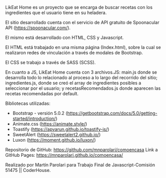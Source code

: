LikEat Home es un proyecto que se encarga de buscar recetas con los ingredientes que el usuario tiene en su heladera. 

El sitio desarrollado cuenta con el servicio de API gratuito de Spoonacular API (https://spoonacular.com/).

El mismo está desarrollado con HTML, CSS y Javascript.

El HTML está trabajado en una misma página (Index.html), sobre la cual se realizaron redes de vinculación a través de modales de Bootstrap.

El CSS se trabajo a través de SASS (SCSS).

En cuanto a JS, LikEat Home cuenta con 3 archivos.JS: main.js donde se desarrolla todo lo relacionado al proceso a lo largo del recorrido del sitio; ingredientes.js, donde se creó el array de ingredientes posibles a seleccionar por el usuario; y recetasRecomendados.js donde aparecen las recetas recomendadas por default.

Bibliotecas utilizadas: 
- Bootstrap - versión 5.0.2 (https://getbootstrap.com/docs/5.0/getting-started/introduction/)
- Animate.css (https://animate.style/)
- Toastify (https://apvarun.github.io/toastify-js/)
- SweetAlert (https://sweetalert2.github.io/)
- Luxon (https://moment.github.io/luxon/)

Repositorio de GitHub: https://github.com/mnparolari/comoencasa
Link a GitHub Pages: https://mnparolari.github.io/comoencasa/

Realizado por Martín Parolari para Trabajo Final de Javascript-Comisión 51475 || CoderHouse.
